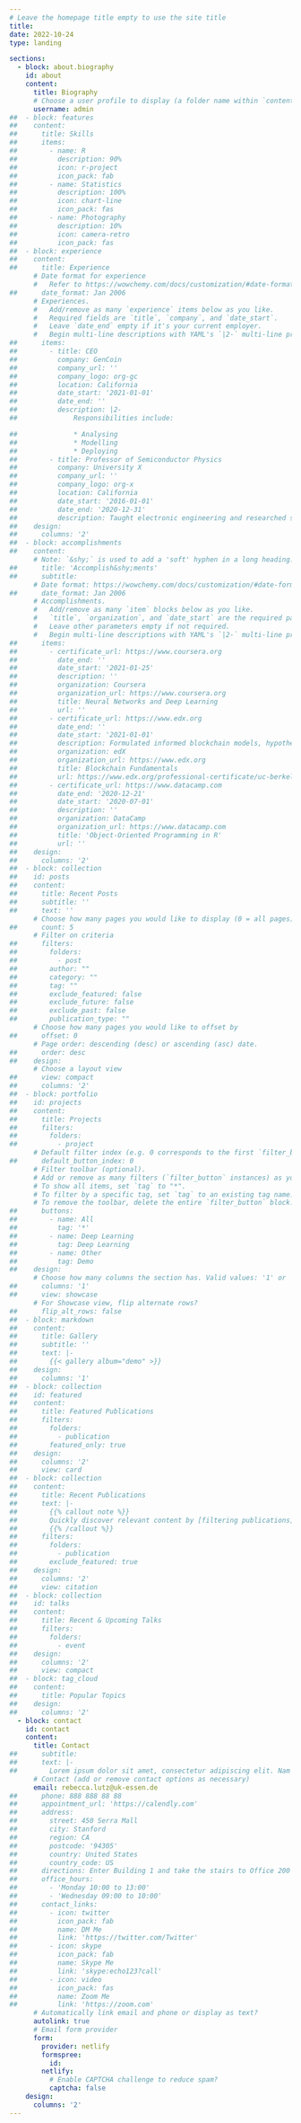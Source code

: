 ```yaml
---
# Leave the homepage title empty to use the site title
title: 
date: 2022-10-24
type: landing

sections:
  - block: about.biography
    id: about
    content:
      title: Biography
      # Choose a user profile to display (a folder name within `content/authors/`)
      username: admin
##  - block: features
##    content:
##      title: Skills
##      items:
##        - name: R
##          description: 90%
##          icon: r-project
##          icon_pack: fab
##        - name: Statistics
##          description: 100%
##          icon: chart-line
##          icon_pack: fas
##        - name: Photography
##          description: 10%
##          icon: camera-retro
##          icon_pack: fas
##  - block: experience
##    content:
##      title: Experience
      # Date format for experience
      #   Refer to https://wowchemy.com/docs/customization/#date-format
##      date_format: Jan 2006
      # Experiences.
      #   Add/remove as many `experience` items below as you like.
      #   Required fields are `title`, `company`, and `date_start`.
      #   Leave `date_end` empty if it's your current employer.
      #   Begin multi-line descriptions with YAML's `|2-` multi-line prefix.
##      items:
##        - title: CEO
##          company: GenCoin
##          company_url: ''
##          company_logo: org-gc
##          location: California
##          date_start: '2021-01-01'
##          date_end: ''
##          description: |2-
##              Responsibilities include:

##              * Analysing
##              * Modelling
##              * Deploying
##        - title: Professor of Semiconductor Physics
##          company: University X
##          company_url: ''
##          company_logo: org-x
##          location: California
##          date_start: '2016-01-01'
##          date_end: '2020-12-31'
##          description: Taught electronic engineering and researched semiconductor physics.
##    design:
##      columns: '2'
##  - block: accomplishments
##    content:
      # Note: `&shy;` is used to add a 'soft' hyphen in a long heading.
##      title: 'Accomplish&shy;ments'
##      subtitle:
      # Date format: https://wowchemy.com/docs/customization/#date-format
##      date_format: Jan 2006
      # Accomplishments.
      #   Add/remove as many `item` blocks below as you like.
      #   `title`, `organization`, and `date_start` are the required parameters.
      #   Leave other parameters empty if not required.
      #   Begin multi-line descriptions with YAML's `|2-` multi-line prefix.
##      items:
##        - certificate_url: https://www.coursera.org
##          date_end: ''
##          date_start: '2021-01-25'
##          description: ''
##          organization: Coursera
##          organization_url: https://www.coursera.org
##          title: Neural Networks and Deep Learning
##          url: ''
##        - certificate_url: https://www.edx.org
##          date_end: ''
##          date_start: '2021-01-01'
##          description: Formulated informed blockchain models, hypotheses, and use cases.
##          organization: edX
##          organization_url: https://www.edx.org
##          title: Blockchain Fundamentals
##          url: https://www.edx.org/professional-certificate/uc-berkeleyx-blockchain-fundamentals
##        - certificate_url: https://www.datacamp.com
##          date_end: '2020-12-21'
##          date_start: '2020-07-01'
##          description: ''
##          organization: DataCamp
##          organization_url: https://www.datacamp.com
##          title: 'Object-Oriented Programming in R'
##          url: ''
##    design:
##      columns: '2'
##  - block: collection
##    id: posts
##    content:
##      title: Recent Posts
##      subtitle: ''
##      text: ''
      # Choose how many pages you would like to display (0 = all pages)
##      count: 5
      # Filter on criteria
##      filters:
##        folders:
##          - post
##        author: ""
##        category: ""
##        tag: ""
##        exclude_featured: false
##        exclude_future: false
##        exclude_past: false
##        publication_type: ""
      # Choose how many pages you would like to offset by
##      offset: 0
      # Page order: descending (desc) or ascending (asc) date.
##      order: desc
##    design:
      # Choose a layout view
##      view: compact
##      columns: '2'
##  - block: portfolio
##    id: projects
##    content:
##      title: Projects
##      filters:
##        folders:
##          - project
      # Default filter index (e.g. 0 corresponds to the first `filter_button` instance below).
##      default_button_index: 0
      # Filter toolbar (optional).
      # Add or remove as many filters (`filter_button` instances) as you like.
      # To show all items, set `tag` to "*".
      # To filter by a specific tag, set `tag` to an existing tag name.
      # To remove the toolbar, delete the entire `filter_button` block.
##      buttons:
##        - name: All
##          tag: '*'
##        - name: Deep Learning
##          tag: Deep Learning
##        - name: Other
##          tag: Demo
##    design:
      # Choose how many columns the section has. Valid values: '1' or '2'.
##      columns: '1'
##      view: showcase
      # For Showcase view, flip alternate rows?
##      flip_alt_rows: false
##  - block: markdown
##    content:
##      title: Gallery
##      subtitle: ''
##      text: |-
##        {{< gallery album="demo" >}}
##    design:
##      columns: '1'
##  - block: collection
##    id: featured
##    content:
##      title: Featured Publications
##      filters:
##        folders:
##          - publication
##        featured_only: true
##    design:
##      columns: '2'
##      view: card
##  - block: collection
##    content:
##      title: Recent Publications
##      text: |-
##        {{% callout note %}}
##        Quickly discover relevant content by [filtering publications](./publication/).
##        {{% /callout %}}
##      filters:
##        folders:
##          - publication
##        exclude_featured: true
##    design:
##      columns: '2'
##      view: citation
##  - block: collection
##    id: talks
##    content:
##      title: Recent & Upcoming Talks
##      filters:
##        folders:
##          - event
##    design:
##      columns: '2'
##      view: compact
##  - block: tag_cloud
##    content:
##      title: Popular Topics
##    design:
##      columns: '2'
  - block: contact
    id: contact
    content:
      title: Contact
##      subtitle:
##      text: |-
##        Lorem ipsum dolor sit amet, consectetur adipiscing elit. Nam mi diam, venenatis ut magna et, vehicula efficitur enim.
      # Contact (add or remove contact options as necessary)
      email: rebecca.lutz@uk-essen.de
##      phone: 888 888 88 88
##      appointment_url: 'https://calendly.com'
##      address:
##        street: 450 Serra Mall
##        city: Stanford
##        region: CA
##        postcode: '94305'
##        country: United States
##        country_code: US
##      directions: Enter Building 1 and take the stairs to Office 200 on Floor 2
##      office_hours:
##        - 'Monday 10:00 to 13:00'
##        - 'Wednesday 09:00 to 10:00'
##      contact_links:
##        - icon: twitter
##          icon_pack: fab
##          name: DM Me
##          link: 'https://twitter.com/Twitter'
##        - icon: skype
##          icon_pack: fab
##          name: Skype Me
##          link: 'skype:echo123?call'
##        - icon: video
##          icon_pack: fas
##          name: Zoom Me
##          link: 'https://zoom.com'
      # Automatically link email and phone or display as text?
      autolink: true
      # Email form provider
      form:
        provider: netlify
        formspree:
          id:
        netlify:
          # Enable CAPTCHA challenge to reduce spam?
          captcha: false
    design:
      columns: '2'
---
```

